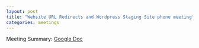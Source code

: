 ```yaml
---
layout: post
title: "Website URL Redirects and Wordpress Staging Site phone meeting"
categories: meetings
---
```


Meeting Summary: [Google Doc](https://docs.google.com/a/remystjames.com/document/d/1uJhTJoU5YVsMVGCz40MU-_AHoatPYplK7kYWbzVjb7M/edit?usp=sharing)

